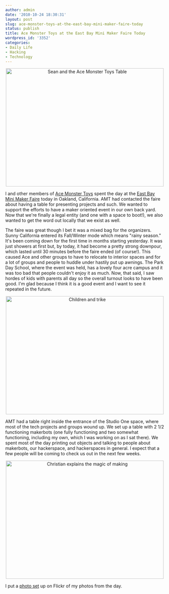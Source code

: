 ```yaml
---
author: admin
date: '2010-10-24 18:30:31'
layout: post
slug: ace-monster-toys-at-the-east-bay-mini-maker-faire-today
status: publish
title: Ace Monster Toys at the East Bay Mini Maker Faire Today
wordpress_id: '3352'
categories:
- Daily Life
- Hacking
- Technology
---
```

<p style="text-align: center"><a href="http://www.flickr.com/photos/albill/5112158309/" title="Sean and the Ace Monster Toys Table by albill, on Flickr"><img src="https://farm5.static.flickr.com/4130/5112158309_f3a86dc10f.jpg" width="500" height="375" alt="Sean and the Ace Monster Toys Table" /></a></p>

I and other members of <a href="http://www.acemonstertoys.org">Ace Monster Toys</a> spent the day at the <a href="http://ebmakerfaire.wordpress.com/">East Bay Mini Maker Faire</a> today in Oakland, California. AMT had contacted the faire about having a table for presenting projects and such. We wanted to support the efforts to have a maker oriented event in our own back yard. Now that we're finally a legal entity (and one with a space to boot!), we also wanted to get the word out locally that we exist as well.

The faire was great though I bet it was a mixed bag for the organizers. Sunny California entered its Fall/Winter mode which means "rainy season." It's been coming down for the first time in months starting yesterday. It was just showers at first but, by today, it had become a pretty strong downpour, which lasted until 30 minutes before the faire ended (of course!). This caused Ace and other groups to have to relocate to interior spaces and for a lot of groups and people to huddle under hastily put up awnings. The Park Day School, where the event was held, has a lovely four acre campus and it was too bad that people couldn't enjoy it as much. Now, that said, I saw hordes of kids with parents all day so the overall turnout looks to have been good. I'm glad because I think it is a good event and I want to see it repeated in the future.

<p style="text-align: center"><a href="http://www.flickr.com/photos/albill/5112161717/" title="Children and trike by albill, on Flickr"><img src="https://farm2.static.flickr.com/1203/5112161717_186746b1a0.jpg" width="500" height="375" alt="Children and trike" /></a></p>

AMT had a table right inside the entrance of the Studio One space, where most of the tech projects and groups wound up. We set up a table with 2 1/2 functioning makerbots (one fully functioning and two somewhat functioning, including my own, which I was working on as I sat there). We spent most of the day printing out objects and talking to people about makerbots, our hackerspace, and hackerspaces in general. I expect that a few people will be coming to check us out in the next few weeks.

<p style="text-align: center"><a href="http://www.flickr.com/photos/albill/5112159255/" title="Christian explains the magic of making by albill, on Flickr"><img src="https://farm2.static.flickr.com/1374/5112159255_2bec7129e4.jpg" width="500" height="375" alt="Christian explains the magic of making" /></a></p>

I put a <a href="http://www.flickr.com/photos/albill/sets/72157625234566442/">photo set</a> up on Flickr of my photos from the day.
